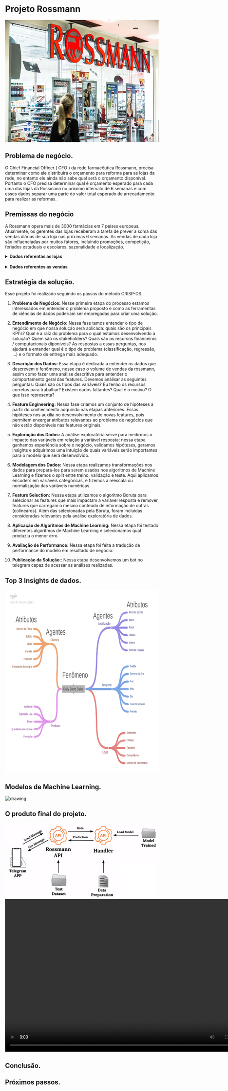 # Projeto Rossmann
<img src="img/rossmann_banner.jpg" alt="drawing" width="900" height="400"/>


## Problema de negócio.
O Chief Financial Officer ( CFO ) da rede farmacêutica Rossmann, precisa determinar como ele distribuirá o orçamento para reforma para as lojas da rede, no entanto ele ainda não sabe qual será o orçamento disponível. Portanto o CFO precisa determinar qual é orçamento esperado para cada uma das lojas da Rossmann no próximo intervalo de 6 semanas e com esses dados separar uma parte do valor total esperado de arrecadamento para realizar as reformas.


## Premissas do negócio
A Rossmann opera mais de 3000 farmácias em 7 países europeus. Atualmente, os gerentes das lojas receberam a tarefa de prever a soma das vendas diárias de sua loja nas próximas 6 semanas. As vendas de cada loja são influenciadas por muitos fatores, incluindo promoções, competição, feriados estaduais e escolares, sazonalidade e localização.

<details>
    <summary><b>Dados referentas as lojas</b></summary>

|   |   |
|---|---|
| **Store** | Id único para representar cada loja. |
| **StoreType** | Diferencia as lojas em 4 tipos: (a, b, c, d) |
| **Assortment** | Descreve a loja em uma de 3 diferentes classes: (a - basic, b - extra, c - extended) |
| **Competition Distance** | Distância em metros da loja competidora mais próxima. |
| **CompetionOpen SinceMonth** | Mês em que o competidor mais próximo foi aberta. |
| **CompetitionOpen SinceYear** | Ano em que o competidor mais próximo foi aberta. <br/>(ao combinarmos com o dado acima, obtemos a data de abertura do competidor mais próximo à loja em questão) |
| **Promo2** | Promoção recorrente que algumas lojas participam, a qual acontece em certos meses fixos do ano. <br/>(0 - Loja não participa, 1 - Loja participa) |
| **Promo2Since Week** | Indica a semana do ano em que a loja começou a participar da Promo2. |
| **Promo2Since Year** | Indica o ano que a Promo2 foi implementada nessa loja (caso tenha sido). |
| **PromoInterval** | Indica os meses do ano em que a Promo2 fica ativa. (caso a loja participe) |
</details>

<br/>

<details>
    <summary><b>Dados referentes as vendas</b></summary>

|   |   |
|---|---|
| **Store** | Id único para representar cada loja |
| **DayOfWeek** | Número de 1 a 7 para representar o dia da semana. <br/>(1 - Segunda-feira, … , 7 - Domingo) |
| **Date** | Data em que cada registro dessa tabela foi coletado. |
| **Sales** | Valor arrecadado no dia. |
| **Customers** | Número de clientes que compraram naquele dia. |
| **Open** | Indica se a loja estava aberta. <br/>(0 - Fechada, 1 - Aberta) |
| **Promo** | Indica se naquele dia havia alguma promoção ativa. <br/>(0 - Não, 1 - Sim) |
| **StateHoliday** | Indica se há um feriado estadual. Normalmente, as lojas são fechadas nessas ocasiões. <br/>(a - Public holiday, b - Easter holiday, c - Christmas, 0 - None) |
| **SchoolHoliday** | Indica se a loja foi afetada pela fechamento das escolas. <br/>(0 - Não, 1 - Sim) |
</details>


## Estratégia da solução.
Esse projeto foi realizado seguindo os passos do método CRISP-DS.

1. **Problema de Negócios:** Nesse primeira etapa do processo estamos interessados em entender o problema proposto e como as ferramentas de ciências de dados poderiam ser empregadas para criar uma solução.

2. **Entendimento de Negócio:** Nessa fase temos entender o tipo de negócio em que nossa solução será aplicada: quais são os principais KPI's? Qual é a raíz do problema para o qual estamos desenvolvendo a solução? Quem são os stakeholders? Quais são os recursos financeiros / computacionais diponíveis? As respostas a essas perguntas, nos ajudará a entender qual é o tipo de problema (classificação, regressão, ...) e o formato de entrega mais adequado.

3. **Descrição dos Dados:** Essa etapa é dedicada a entender os dados que descrevem o fenômeno, nesse caso o volume de vendas da rossmann, assim como fazer uma análise descritiva para entender o comportamento geral das features. Devemos análisar as seguintes perguntas: Quais são os tipos das variáveis? Eu tenho os recursos corretos para trabalhar? Existem dados faltantes? Qual é o motivo? O que isso representa?

4. **Feature Engineering:** Nessa fase criamos um conjunto de hipóteses a partir do conhecimento adquirido nas etapas anteriores. Essas hipóteses nos auxilia no desenvolvimento de novas features, pois permitem enxergar atributos relevantes ao problema de negócios que não estão disponíveis nas features originais.

5. **Exploração dos Dados:** A análise exploratória serve para medirmos o impacto das variáveis em relação a variável resposta; nessa etapa ganhamos experiência sobre o negócio, validamos hipóteses, geramos insights e adquirimos uma intuição de quais variáveis serão importantes para o modelo que será desenvolvido.

6. **Modelagem dos Dados:** Nessa etapa realizamos transformações nos dados para prepará-los para serem usados nos algoritmos de Machine Learning e fizemos o split entre treino, validação e teste. Aqui aplicamos encoders em variáveis categóricas, e fizemos a reescala ou normalização das variáveis numéricas.

7. **Feature Selection:** Nessa etapa utilizamos o algoritmo Boruta para selecionar as features que mais impactam a variável resposta e remover features que carregam o mesmo conteúdo de informação de outras (colineares). Além das selecionadas pela Boruta, foram incluídas consideradas relevantes pela análise exploratória de dados.

8. **Aplicação de Algoritmos de Machine Learning:** Nessa etapa foi testado diferentes algoritmos de Machine Learning e selecionamos qual produziu o menor erro.

9. **Avaliação de Performance:** Nessa etapa foi feita a tradução de performance do modelo em resultado de negócio.

10. **Publicação da Solução:**: Nessa etapa desenvolvemos um bot no telegram capaz de acessar as análises realizadas.

## Top 3 Insights de dados.
<img src="img/MindMapHypothesis.png" alt="drawing" width="800" height="600"/>

## Modelos de Machine Learning.
<img src="img/time_series_CV.png" alt="drawing"/>

## O produto final do projeto.
<img src="img/bot_telegram.png" alt="drawing"/>

<video width="800" height="500" controls>
  <source src="img/telebot_test.mp4" type="video/mp4">
</video>

## Conclusão.
## Próximos passos.